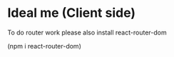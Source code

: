 # Ideal me (Client side)

To do router work please also install react-router-dom

(npm i react-router-dom)

